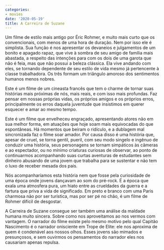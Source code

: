 ```yaml
---
categories:
- movies
date: '2020-05-19'
title: A Carreira de Suzane
---
```


Um filme de estilo mais antigo por Éric Rohmer, e muito mais curto que os convencionais, com menos de uma hora de duração. Nem por isso ele é simplista. Sua função é nos apresentar os devaneios e julgamentos de um bonito e apagado rapaz, que vive à sombra de seu amigo de família mais abastada, a respeito das intenções para com os dois de uma garota que não é feia, mas que não possui a beleza clássica. Ela vive andando com eles, se tornando dependente de seu estilo de vida mesmo já pertencente à classe trabalhadora. Os três formam um triângulo amoroso dos sentimentos humanos menos nobres.

Este é um filme de um cineasta francês que tem o charme de tornar suas histórias mais próximas de nós, mais reais, e com isso mais profundas. Faz pensar em nossas próprias vidas, os próprios amigos e os próprios erros, principalmente os erros daquela juventude que insistimos em querer esquecer e amar ao mesmo tempo.

Este é um filme que envelheceu engraçado, apresentando atores não em sua melhor forma, em atuações que hoje soam mais equivocadas do que espontâneas. Há momentos que beiram o ridículo, e a dublagem mal sincronizada faz o filme soar amador. Por causa disso é uma história que, apesar de cruel, se torna gentil, pueril, com seu modo singelo e ingênuo de conduzir uma história, seus personagens se tornam simpáticos às câmeras e ao espectador, ou no mínimo criaturas curiosas de observar, ao ponto de continuarmos acompanhando suas curtas aventuras de estudantes sem dinheiro abusando de uma jovem que trabalha para se sustentar e não tem o luxo de receber mesada dos pais.

Nós acompanharíamos esta história nem que fosse pela curiosidade de uma época onde jovens dançavam ao som do pré-rock. É a época que exala uma atmosfera pura, um hiato entre as crueldades da guerra e a fartura que priva a vida de significado. Em preto e branco com uma Paris charmosa não por ser turística, mas por ser pé no chão, é um filme de Rohmer difícil de desgostar.

A Carreira de Suzane consegue ser também uma análise da maldade humana muito sincera. Sobre como nos aproveitamos ao nos vermos com vantagem. O narrador do filme existe pelo mesmo motivo pelo qual Capitão Nascimento é o narrador onisciente em Trope de Elite: ele nos aproxima de quem é condenável aos nossos olhos. Esses jovens são mimados e presunçosos, e sem ouvirmos os pensamentos do narrador eles nos causariam apenas repulsa.